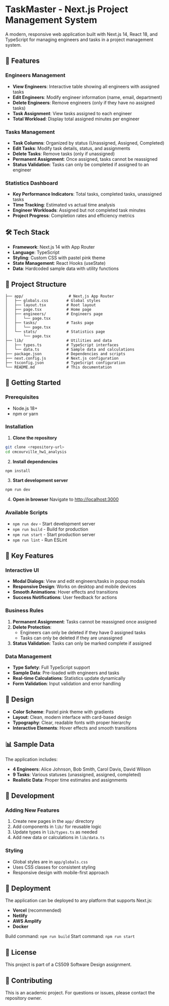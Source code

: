 # TaskMaster - Next.js Project Management System

A modern, responsive web application built with Next.js 14, React 18, and TypeScript for managing engineers and tasks in a project management system.

## 🚀 Features

### Engineers Management
- **View Engineers**: Interactive table showing all engineers with assigned tasks
- **Edit Engineers**: Modify engineer information (name, email, department)
- **Delete Engineers**: Remove engineers (only if they have no assigned tasks)
- **Task Assignment**: View tasks assigned to each engineer
- **Total Workload**: Display total assigned minutes per engineer

### Tasks Management
- **Task Columns**: Organized by status (Unassigned, Assigned, Completed)
- **Edit Tasks**: Modify task details, status, and assignments
- **Delete Tasks**: Remove tasks (only if unassigned)
- **Permanent Assignment**: Once assigned, tasks cannot be reassigned
- **Status Validation**: Tasks can only be completed if assigned to an engineer

### Statistics Dashboard
- **Key Performance Indicators**: Total tasks, completed tasks, unassigned tasks
- **Time Tracking**: Estimated vs actual time analysis
- **Engineer Workloads**: Assigned but not completed task minutes
- **Project Progress**: Completion rates and efficiency metrics

## 🛠 Tech Stack

- **Framework**: Next.js 14 with App Router
- **Language**: TypeScript
- **Styling**: Custom CSS with pastel pink theme
- **State Management**: React Hooks (useState)
- **Data**: Hardcoded sample data with utility functions

## 📁 Project Structure

```
├── app/                    # Next.js App Router
│   ├── globals.css        # Global styles
│   ├── layout.tsx         # Root layout
│   ├── page.tsx           # Home page
│   ├── engineers/         # Engineers page
│   │   └── page.tsx
│   ├── tasks/             # Tasks page
│   │   └── page.tsx
│   └── stats/             # Statistics page
│       └── page.tsx
├── lib/                   # Utilities and data
│   ├── types.ts           # TypeScript interfaces
│   └── data.ts            # Sample data and calculations
├── package.json           # Dependencies and scripts
├── next.config.js         # Next.js configuration
├── tsconfig.json          # TypeScript configuration
└── README.md              # This documentation
```

## 🚀 Getting Started

### Prerequisites
- Node.js 18+ 
- npm or yarn

### Installation

1. **Clone the repository**
```bash
git clone <repository-url>
cd cmcourville_hw1_analysis
```

2. **Install dependencies**
```bash
npm install
```

3. **Start development server**
```bash
npm run dev
```

4. **Open in browser**
Navigate to [http://localhost:3000](http://localhost:3000)

### Available Scripts

- `npm run dev` - Start development server
- `npm run build` - Build for production
- `npm run start` - Start production server
- `npm run lint` - Run ESLint

## 🎯 Key Features

### Interactive UI
- **Modal Dialogs**: View and edit engineers/tasks in popup modals
- **Responsive Design**: Works on desktop and mobile devices
- **Smooth Animations**: Hover effects and transitions
- **Success Notifications**: User feedback for actions

### Business Rules
1. **Permanent Assignment**: Tasks cannot be reassigned once assigned
2. **Delete Protection**: 
   - Engineers can only be deleted if they have 0 assigned tasks
   - Tasks can only be deleted if they are unassigned
3. **Status Validation**: Tasks can only be marked complete if assigned

### Data Management
- **Type Safety**: Full TypeScript support
- **Sample Data**: Pre-loaded with engineers and tasks
- **Real-time Calculations**: Statistics update dynamically
- **Form Validation**: Input validation and error handling

## 🎨 Design

- **Color Scheme**: Pastel pink theme with gradients
- **Layout**: Clean, modern interface with card-based design
- **Typography**: Clear, readable fonts with proper hierarchy
- **Interactive Elements**: Hover effects and smooth transitions

## 📊 Sample Data

The application includes:
- **4 Engineers**: Alice Johnson, Bob Smith, Carol Davis, David Wilson
- **9 Tasks**: Various statuses (unassigned, assigned, completed)
- **Realistic Data**: Proper time estimates and assignments

## 🔧 Development

### Adding New Features
1. Create new pages in the `app/` directory
2. Add components in `lib/` for reusable logic
3. Update types in `lib/types.ts` as needed
4. Add new data or calculations in `lib/data.ts`

### Styling
- Global styles are in `app/globals.css`
- Uses CSS classes for consistent styling
- Responsive design with mobile-first approach

## 🚀 Deployment

The application can be deployed to any platform that supports Next.js:

- **Vercel** (recommended)
- **Netlify**
- **AWS Amplify**
- **Docker**

Build command: `npm run build`
Start command: `npm run start`

## 📝 License

This project is part of a CS509 Software Design assignment.

## 🤝 Contributing

This is an academic project. For questions or issues, please contact the repository owner.